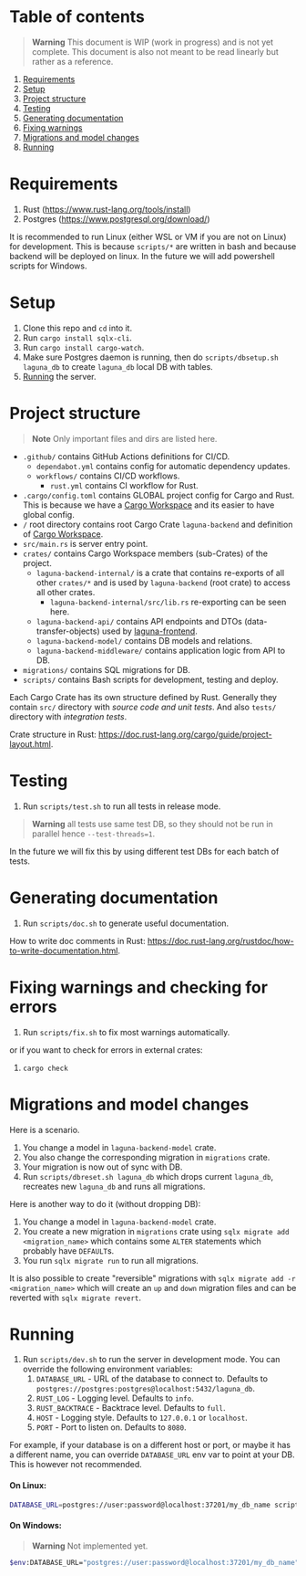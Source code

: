 # Table of contents

> **Warning**
> This document is WIP (work in progress) and is not yet complete.
> This document is also not meant to be read linearly but rather as a reference.

1. [Requirements](#requirements)
2. [Setup](#setup)
3. [Project structure](#project-structure)
4. [Testing](#testing)
5. [Generating documentation](#generating-documentation)
6. [Fixing warnings](#fixing-warnings)
7. [Migrations and model changes](#migrations-and-model-changes)
8. [Running](#running)

# Requirements

1. Rust (https://www.rust-lang.org/tools/install)
2. Postgres (https://www.postgresql.org/download/)

It is recommended to run Linux (either WSL or VM if you are not on Linux) for development.
This is because `scripts/*` are written in bash and because backend will be deployed on linux.
In the future we will add powershell scripts for Windows.

# Setup

1. Clone this repo and `cd` into it.
2. Run `cargo install sqlx-cli`.
3. Run `cargo install cargo-watch`.
4. Make sure Postgres daemon is running, then do `scripts/dbsetup.sh laguna_db` to create `laguna_db` local DB with tables.
5. [Running](#running) the server.

# Project structure

> **Note**
> Only important files and dirs are listed here.

- `.github/` contains GitHub Actions definitions for CI/CD.
  - `dependabot.yml` contains config for automatic dependency updates.
  - `workflows/` contains CI/CD workflows.
    - `rust.yml` contains CI workflow for Rust.
- `.cargo/config.toml` contains GLOBAL project config for Cargo and Rust. This is because we have a [Cargo Workspace](https://doc.rust-lang.org/book/ch14-03-cargo-workspaces.html) and its easier to have global config.
- `/` root directory contains root Cargo Crate `laguna-backend` and definition of [Cargo Workspace](https://doc.rust-lang.org/book/ch14-03-cargo-workspaces.html).
- `src/main.rs` is server entry point.
- `crates/` contains Cargo Workspace members (sub-Crates) of the project.
  - `laguna-backend-internal/` is a crate that contains re-exports of all other `crates/*` and is used by `laguna-backend` (root crate) to access all other crates.
    - `laguna-backend-internal/src/lib.rs` re-exporting can be seen here.
  - `laguna-backend-api/` contains API endpoints and DTOs (data-transfer-objects) used by [laguna-frontend](https://github.com/SloveniaEngineering/laguna-frontend).
  - `laguna-backend-model/` contains DB models and relations.
  - `laguna-backend-middleware/` contains application logic from API to DB.
- `migrations/` contains SQL migrations for DB.
- `scripts/` contains Bash scripts for development, testing and deploy.

Each Cargo Crate has its own structure defined by Rust.
Generally they contain `src/` directory with _source code and unit tests_.
And also `tests/` directory with _integration tests_.

Crate structure in Rust: https://doc.rust-lang.org/cargo/guide/project-layout.html.

# Testing

1. Run `scripts/test.sh` to run all tests in release mode.

> **Warning**
> all tests use same test DB, so they should not be run in parallel hence `--test-threads=1`.

In the future we will fix this by using different test DBs for each batch of tests.

# Generating documentation

1. Run `scripts/doc.sh` to generate useful documentation.

How to write doc comments in Rust: https://doc.rust-lang.org/rustdoc/how-to-write-documentation.html.

# Fixing warnings and checking for errors

1. Run `scripts/fix.sh` to fix most warnings automatically.

or if you want to check for errors in external crates:

1. `cargo check`

# Migrations and model changes

Here is a scenario.

1. You change a model in `laguna-backend-model` crate.
2. You also change the corresponding migration in `migrations` crate.
3. Your migration is now out of sync with DB.
4. Run `scripts/dbreset.sh laguna_db` which drops current `laguna_db`, recreates new `laguna_db` and runs all migrations.

Here is another way to do it (without dropping DB):

1. You change a model in `laguna-backend-model` crate.
2. You create a new migration in `migrations` crate using `sqlx migrate add <migration_name>` which contains some `ALTER` statements which probably have `DEFAULT`s.
3. You run `sqlx migrate run` to run all migrations.

It is also possible to create "reversible" migrations with `sqlx migrate add -r <migration_name>`
which will create an `up` and `down` migration files and can be reverted with `sqlx migrate revert`.

# Running

1. Run `scripts/dev.sh` to run the server in development mode. You can override the following environment variables:
   1. `DATABASE_URL` - URL of the database to connect to. Defaults to `postgres://postgres:postgres@localhost:5432/laguna_db`.
   2. `RUST_LOG` - Logging level. Defaults to `info`.
   3. `RUST_BACKTRACE` - Backtrace level. Defaults to `full`.
   4. `HOST` - Logging style. Defaults to `127.0.0.1` or `localhost`.
   5. `PORT` - Port to listen on. Defaults to `8080`.

For example, if your database is on a different host or port, or maybe it has a different name, you can override `DATABASE_URL` env var to point at your DB.
This is however not recommended.

#### On Linux:

```bash
DATABASE_URL=postgres://user:password@localhost:37201/my_db_name scripts/dev.sh
```

#### On Windows:

> **Warning**
> Not implemented yet.

```bash
$env:DATABASE_URL="postgres://user:password@localhost:37201/my_db_name"; scripts/dev-win.ps1
```
